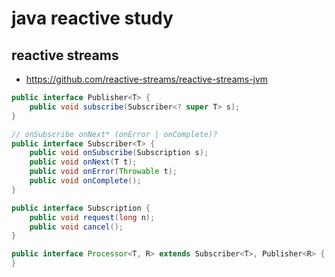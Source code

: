 # java reactive study

## reactive streams
- https://github.com/reactive-streams/reactive-streams-jvm

```java
public interface Publisher<T> {
    public void subscribe(Subscriber<? super T> s);
}

// onSubscribe onNext* (onError | onComplete)?
public interface Subscriber<T> {
    public void onSubscribe(Subscription s);
    public void onNext(T t);
    public void onError(Throwable t);
    public void onComplete();
}

public interface Subscription {
    public void request(long n);
    public void cancel();
}

public interface Processor<T, R> extends Subscriber<T>, Publisher<R> {
}
```